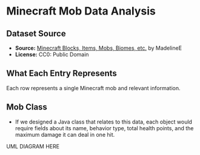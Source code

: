 # Minecraft Mob Data Analysis

## Dataset Source
- **Source:** [Minecraft Blocks, Items, Mobs, Biomes, etc.](https://www.kaggle.com/datasets/madelinee/minecraft-blocks-items-mobs-biomes-etc?select=Mobs.csv) by MadelineE
- **License:** CC0: Public Domain

## What Each Entry Represents
Each row represents a single Minecraft mob and relevant information.

## Mob Class
- If we designed a Java class that relates to this data, each object would require fields about its name, behavior type, total health points, and the maximum damage it can deal in one hit. 

UML DIAGRAM HERE
